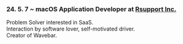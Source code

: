 ### 24. 5. 7 ~ macOS Application Developer at [Rsupport Inc.](https://www.rsupport.com/en-us/)

Problem Solver interested in SaaS.  
Interaction by software lover, self-motivated driver.  
Creator of Wavebar.
